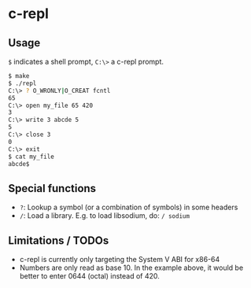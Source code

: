# c-repl
## Usage
`$` indicates a shell prompt, `C:\>` a c-repl prompt.
```bash
$ make
$ ./repl
C:\> ? O_WRONLY|O_CREAT fcntl
65
C:\> open my_file 65 420
3
C:\> write 3 abcde 5
5
C:\> close 3
0
C:\> exit
$ cat my_file
abcde$
```
## Special functions
- `?`: Lookup a symbol (or a combination of symbols) in some headers
- `/`: Load a library. E.g. to load libsodium, do: `/ sodium`
## Limitations / TODOs
- c-repl is currently only targeting the System V ABI for x86-64
- Numbers are only read as base 10. In the example above, it would be better to enter 0644 (octal) instead of 420.
